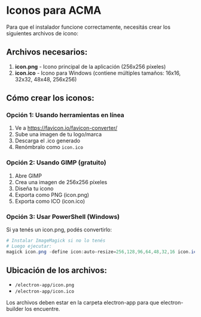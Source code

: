 # Iconos para ACMA

Para que el instalador funcione correctamente, necesitás crear los siguientes archivos de icono:

## Archivos necesarios:

1. **icon.png** - Icono principal de la aplicación (256x256 píxeles)
2. **icon.ico** - Icono para Windows (contiene múltiples tamaños: 16x16, 32x32, 48x48, 256x256)

## Cómo crear los iconos:

### Opción 1: Usando herramientas en línea
1. Ve a https://favicon.io/favicon-converter/
2. Sube una imagen de tu logo/marca
3. Descarga el .ico generado
4. Renómbralo como `icon.ico`

### Opción 2: Usando GIMP (gratuito)
1. Abre GIMP
2. Crea una imagen de 256x256 píxeles
3. Diseña tu icono
4. Exporta como PNG (icon.png)
5. Exporta como ICO (icon.ico)

### Opción 3: Usar PowerShell (Windows)
Si ya tenés un icon.png, podés convertirlo:

```powershell
# Instalar ImageMagick si no lo tenés
# Luego ejecutar:
magick icon.png -define icon:auto-resize=256,128,96,64,48,32,16 icon.ico
```

## Ubicación de los archivos:
- `/electron-app/icon.png`
- `/electron-app/icon.ico`

Los archivos deben estar en la carpeta electron-app para que electron-builder los encuentre.
